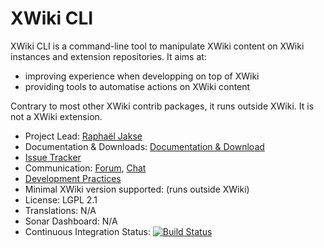 # XWiki CLI

XWiki CLI is a command-line tool to manipulate XWiki content on XWiki instances and extension repositories. It aims at:

* improving experience when developping on top of XWiki
* providing tools to automatise actions on XWiki content

Contrary to most other XWiki contrib packages, it runs outside XWiki. It is not a XWiki extension.


* Project Lead: [Raphaël Jakse](https://www.xwiki.org/xwiki/bin/view/XWiki/rjakse)
* Documentation & Downloads: [Documentation & Download](https://extensions.xwiki.org/xwiki/bin/view/Extension/cli)
* [Issue Tracker](https://jira.xwiki.org/browse/CLI)
* Communication: [Forum](https://forum.xwiki.org/), [Chat](https://dev.xwiki.org/xwiki/bin/view/Community/Chat)
* [Development Practices](https://dev.xwiki.org)
* Minimal XWiki version supported: (runs outside XWiki)
* License: LGPL 2.1
* Translations: N/A
* Sonar Dashboard: N/A
* Continuous Integration Status: [![Build Status](https://ci.xwiki.org/job/XWiki%20Contrib/job/cli/job/master/badge/icon)](https://ci.xwiki.org/job/XWiki%20Contrib/job/cli/job/master/)

